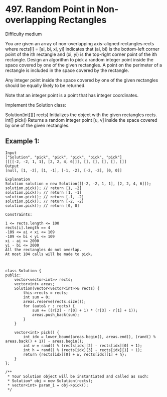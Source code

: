 # 497. Random Point in Non-overlapping Rectangles
Difficulty medium

You are given an array of non-overlapping axis-aligned rectangles rects where rects[i] = [ai, bi, xi, yi] indicates that (ai, bi) is the bottom-left corner point of the ith rectangle and (xi, yi) is the top-right corner point of the ith rectangle. Design an algorithm to pick a random integer point inside the space covered by one of the given rectangles. A point on the perimeter of a rectangle is included in the space covered by the rectangle.

Any integer point inside the space covered by one of the given rectangles should be equally likely to be returned.

Note that an integer point is a point that has integer coordinates.

Implement the Solution class:

Solution(int[][] rects) Initializes the object with the given rectangles rects.
int[] pick() Returns a random integer point [u, v] inside the space covered by one of the given rectangles.
 

## Example 1:
```
Input
["Solution", "pick", "pick", "pick", "pick", "pick"]
[[[[-2, -2, 1, 1], [2, 2, 4, 6]]], [], [], [], [], []]
Output
[null, [1, -2], [1, -1], [-1, -2], [-2, -2], [0, 0]]

Explanation
Solution solution = new Solution([[-2, -2, 1, 1], [2, 2, 4, 6]]);
solution.pick(); // return [1, -2]
solution.pick(); // return [1, -1]
solution.pick(); // return [-1, -2]
solution.pick(); // return [-2, -2]
solution.pick(); // return [0, 0]
```


```
Constraints:

1 <= rects.length <= 100
rects[i].length == 4
-109 <= ai < xi <= 109
-109 <= bi < yi <= 109
xi - ai <= 2000
yi - bi <= 2000
All the rectangles do not overlap.
At most 104 calls will be made to pick.
```


#
```
class Solution {
public:
    vector<vector<int>> rects;
    vector<int> areas;
    Solution(vector<vector<int>>& rects) {
        this->rects = rects;
        int sum = 0;
        areas.reserve(rects.size());
        for (auto& r : rects) {
            sum += ((r[2] - r[0] + 1) * (r[3] - r[1] + 1));
            areas.push_back(sum);
        }
    }
    
    vector<int> pick() {
        int idx = lower_bound(areas.begin(), areas.end(), (rand() % areas.back() + 1)) - areas.begin();
        int w = rand() % (rects[idx][2] - rects[idx][0] + 1);
        int h = rand() % (rects[idx][3] - rects[idx][1] + 1);
        return {rects[idx][0] + w, rects[idx][1] + h};
    }
};

/**
 * Your Solution object will be instantiated and called as such:
 * Solution* obj = new Solution(rects);
 * vector<int> param_1 = obj->pick();
 */
```